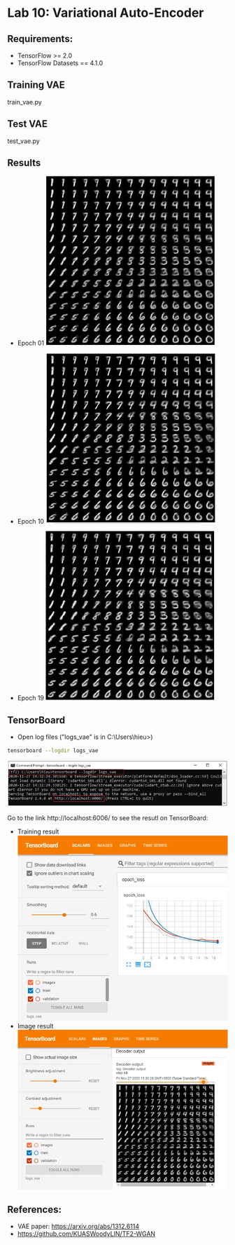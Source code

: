 # Lab 10: Variational Auto-Encoder
## Requirements: 
- TensorFlow >= 2.0
- TensorFlow Datasets == 4.1.0

## Training VAE 
train_vae.py

## Test VAE
test_vae.py

## Results
- Epoch 01
![Epoch 1](image_results/e1.JPG)

- Epoch 10
![Epoch 10](image_results/e10.JPG)

- Epoch 19
![Epoch 19](image_results/e19.JPG)

## TensorBoard
- Open log files ("logs_vae" is in  C:\Users\hieu>)
```bash
tensorboard --logdir logs_vae
```
![TensorBoad](image_results/rr.JPG)

Go to the link http://localhost:6006/ to see the resutl on TensorBoard:
- Training result
![TensorBoad](image_results/train.JPG)
- Image result
![TensorBoad](image_results/tfboard.JPG)

## References: 
- VAE paper: https://arxiv.org/abs/1312.6114
- https://github.com/KUASWoodyLIN/TF2-WGAN

